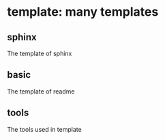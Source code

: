 # template: many templates

## sphinx
The template of sphinx

## basic
The template of readme

## tools
The tools used in template